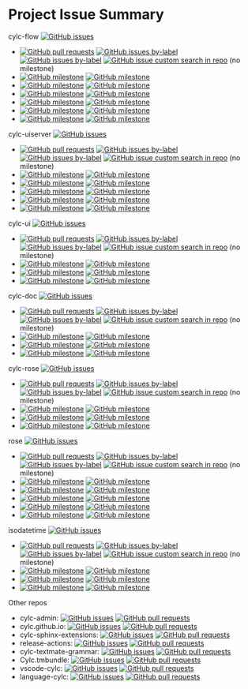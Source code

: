 # Project Issue Summary

cylc-flow [![GitHub issues](https://img.shields.io/github/issues-raw/cylc/cylc-flow)](https://github.com/cylc/cylc-flow/issues)
- [![GitHub pull requests](https://img.shields.io/github/issues-pr/cylc/cylc-flow)](https://github.com/cylc/cylc-flow/pulls)
  [![GitHub issues by-label](https://img.shields.io/github/issues/cylc/cylc-flow/question)](https://github.com/cylc/cylc-flow/labels/question)
  [![GitHub issues by-label](https://img.shields.io/github/issues/cylc/cylc-flow/bug)](https://github.com/cylc/cylc-flow/labels/bug)
  [![GitHub issue custom search in repo](https://img.shields.io/github/issues-search/cylc/cylc-flow?query=is%3Aopen%20no%3Amilestone)](https://github.com/cylc/cylc-flow/issues?q=is%3Aopen+no%3Amilestone) (no milestone)
- [![GitHub milestone](https://img.shields.io/github/milestones/issues-open/cylc/cylc-flow/82)](https://github.com/cylc/cylc-flow/milestone/82)
  [![GitHub milestone](https://img.shields.io/github/milestones/issues-closed/cylc/cylc-flow/82)](https://github.com/cylc/cylc-flow/milestone/82?closed=1)
- [![GitHub milestone](https://img.shields.io/github/milestones/issues-open/cylc/cylc-flow/102)](https://github.com/cylc/cylc-flow/milestone/102)
  [![GitHub milestone](https://img.shields.io/github/milestones/issues-closed/cylc/cylc-flow/102)](https://github.com/cylc/cylc-flow/milestone/102?closed=1)
- [![GitHub milestone](https://img.shields.io/github/milestones/issues-open/cylc/cylc-flow/103)](https://github.com/cylc/cylc-flow/milestone/103)
  [![GitHub milestone](https://img.shields.io/github/milestones/issues-closed/cylc/cylc-flow/103)](https://github.com/cylc/cylc-flow/milestone/103?closed=1)
- [![GitHub milestone](https://img.shields.io/github/milestones/issues-open/cylc/cylc-flow/95)](https://github.com/cylc/cylc-flow/milestone/95)
  [![GitHub milestone](https://img.shields.io/github/milestones/issues-closed/cylc/cylc-flow/95)](https://github.com/cylc/cylc-flow/milestone/95?closed=1)
- [![GitHub milestone](https://img.shields.io/github/milestones/issues-open/cylc/cylc-flow/99)](https://github.com/cylc/cylc-flow/milestone/99)
  [![GitHub milestone](https://img.shields.io/github/milestones/issues-closed/cylc/cylc-flow/99)](https://github.com/cylc/cylc-flow/milestone/99?closed=1)
- [![GitHub milestone](https://img.shields.io/github/milestones/issues-open/cylc/cylc-flow/89)](https://github.com/cylc/cylc-flow/milestone/89)
  [![GitHub milestone](https://img.shields.io/github/milestones/issues-closed/cylc/cylc-flow/89)](https://github.com/cylc/cylc-flow/milestone/89?closed=1)

cylc-uiserver [![GitHub issues](https://img.shields.io/github/issues-raw/cylc/cylc-uiserver)](https://github.com/cylc/cylc-uiserver/issues)
- [![GitHub pull requests](https://img.shields.io/github/issues-pr/cylc/cylc-uiserver)](https://github.com/cylc/cylc-uiserver/pulls)
  [![GitHub issues by-label](https://img.shields.io/github/issues/cylc/cylc-uiserver/question)](https://github.com/cylc/cylc-uiserver/labels/question)
  [![GitHub issues by-label](https://img.shields.io/github/issues/cylc/cylc-uiserver/bug)](https://github.com/cylc/cylc-uiserver/labels/bug)
  [![GitHub issue custom search in repo](https://img.shields.io/github/issues-search/cylc/cylc-uiserver?query=is%3Aopen%20no%3Amilestone)](https://github.com/cylc/cylc-uiserver/issues?q=is%3Aopen+no%3Amilestone) (no milestone)
- [![GitHub milestone](https://img.shields.io/github/milestones/issues-open/cylc/cylc-uiserver/9)](https://github.com/cylc/cylc-uiserver/milestone/9)
  [![GitHub milestone](https://img.shields.io/github/milestones/issues-closed/cylc/cylc-uiserver/9)](https://github.com/cylc/cylc-uiserver/milestone/9?closed=1)
- [![GitHub milestone](https://img.shields.io/github/milestones/issues-open/cylc/cylc-uiserver/14)](https://github.com/cylc/cylc-uiserver/milestone/14)
  [![GitHub milestone](https://img.shields.io/github/milestones/issues-closed/cylc/cylc-uiserver/14)](https://github.com/cylc/cylc-uiserver/milestone/14?closed=1)
- [![GitHub milestone](https://img.shields.io/github/milestones/issues-open/cylc/cylc-uiserver/12)](https://github.com/cylc/cylc-uiserver/milestone/12)
  [![GitHub milestone](https://img.shields.io/github/milestones/issues-closed/cylc/cylc-uiserver/12)](https://github.com/cylc/cylc-uiserver/milestone/12?closed=1)
- [![GitHub milestone](https://img.shields.io/github/milestones/issues-open/cylc/cylc-uiserver/13)](https://github.com/cylc/cylc-uiserver/milestone/13)
  [![GitHub milestone](https://img.shields.io/github/milestones/issues-closed/cylc/cylc-uiserver/13)](https://github.com/cylc/cylc-uiserver/milestone/13?closed=1)
- [![GitHub milestone](https://img.shields.io/github/milestones/issues-open/cylc/cylc-uiserver/8)](https://github.com/cylc/cylc-uiserver/milestone/8)
  [![GitHub milestone](https://img.shields.io/github/milestones/issues-closed/cylc/cylc-uiserver/8)](https://github.com/cylc/cylc-uiserver/milestone/8?closed=1)

cylc-ui [![GitHub issues](https://img.shields.io/github/issues-raw/cylc/cylc-ui)](https://github.com/cylc/cylc-ui/issues)
- [![GitHub pull requests](https://img.shields.io/github/issues-pr/cylc/cylc-ui)](https://github.com/cylc/cylc-ui/pulls)
  [![GitHub issues by-label](https://img.shields.io/github/issues/cylc/cylc-ui/question)](https://github.com/cylc/cylc-ui/labels/question)
  [![GitHub issues by-label](https://img.shields.io/github/issues/cylc/cylc-ui/bug)](https://github.com/cylc/cylc-ui/labels/bug)
  [![GitHub issue custom search in repo](https://img.shields.io/github/issues-search/cylc/cylc-ui?query=is%3Aopen%20no%3Amilestone)](https://github.com/cylc/cylc-ui/issues?q=is%3Aopen+no%3Amilestone) (no milestone)
- [![GitHub milestone](https://img.shields.io/github/milestones/issues-open/cylc/cylc-ui/14)](https://github.com/cylc/cylc-ui/milestone/14)
  [![GitHub milestone](https://img.shields.io/github/milestones/issues-closed/cylc/cylc-ui/14)](https://github.com/cylc/cylc-ui/milestone/14?closed=1)
- [![GitHub milestone](https://img.shields.io/github/milestones/issues-open/cylc/cylc-ui/15)](https://github.com/cylc/cylc-ui/milestone/15)
  [![GitHub milestone](https://img.shields.io/github/milestones/issues-closed/cylc/cylc-ui/15)](https://github.com/cylc/cylc-ui/milestone/15?closed=1)
- [![GitHub milestone](https://img.shields.io/github/milestones/issues-open/cylc/cylc-ui/4)](https://github.com/cylc/cylc-ui/milestone/4)
  [![GitHub milestone](https://img.shields.io/github/milestones/issues-closed/cylc/cylc-ui/4)](https://github.com/cylc/cylc-ui/milestone/4?closed=1)

cylc-doc [![GitHub issues](https://img.shields.io/github/issues-raw/cylc/cylc-doc)](https://github.com/cylc/cylc-doc/issues)
- [![GitHub pull requests](https://img.shields.io/github/issues-pr/cylc/cylc-doc)](https://github.com/cylc/cylc-doc/pulls)
  [![GitHub issues by-label](https://img.shields.io/github/issues/cylc/cylc-doc/question)](https://github.com/cylc/cylc-doc/labels/question)
  [![GitHub issues by-label](https://img.shields.io/github/issues/cylc/cylc-doc/bug)](https://github.com/cylc/cylc-doc/labels/bug)
  [![GitHub issue custom search in repo](https://img.shields.io/github/issues-search/cylc/cylc-doc?query=is%3Aopen%20no%3Amilestone)](https://github.com/cylc/cylc-doc/issues?q=is%3Aopen+no%3Amilestone) (no milestone)
- [![GitHub milestone](https://img.shields.io/github/milestones/issues-open/cylc/cylc-doc/7)](https://github.com/cylc/cylc-doc/milestone/7)
  [![GitHub milestone](https://img.shields.io/github/milestones/issues-closed/cylc/cylc-doc/7)](https://github.com/cylc/cylc-doc/milestone/7?closed=1)
- [![GitHub milestone](https://img.shields.io/github/milestones/issues-open/cylc/cylc-doc/4)](https://github.com/cylc/cylc-doc/milestone/4)
  [![GitHub milestone](https://img.shields.io/github/milestones/issues-closed/cylc/cylc-doc/4)](https://github.com/cylc/cylc-doc/milestone/4?closed=1)
- [![GitHub milestone](https://img.shields.io/github/milestones/issues-open/cylc/cylc-doc/3)](https://github.com/cylc/cylc-doc/milestone/3)
  [![GitHub milestone](https://img.shields.io/github/milestones/issues-closed/cylc/cylc-doc/3)](https://github.com/cylc/cylc-doc/milestone/3?closed=1)

cylc-rose [![GitHub issues](https://img.shields.io/github/issues-raw/cylc/cylc-rose)](https://github.com/cylc/cylc-rose/issues)
- [![GitHub pull requests](https://img.shields.io/github/issues-pr/cylc/cylc-rose)](https://github.com/cylc/cylc-rose/pulls)
  [![GitHub issues by-label](https://img.shields.io/github/issues/cylc/cylc-rose/question)](https://github.com/cylc/cylc-rose/labels/question)
  [![GitHub issues by-label](https://img.shields.io/github/issues/cylc/cylc-rose/bug)](https://github.com/cylc/cylc-rose/labels/bug)
  [![GitHub issue custom search in repo](https://img.shields.io/github/issues-search/cylc/cylc-rose?query=is%3Aopen%20no%3Amilestone)](https://github.com/cylc/cylc-rose/issues?q=is%3Aopen+no%3Amilestone) (no milestone)
- [![GitHub milestone](https://img.shields.io/github/milestones/issues-open/cylc/cylc-rose/11)](https://github.com/cylc/cylc-rose/milestone/11)
  [![GitHub milestone](https://img.shields.io/github/milestones/issues-closed/cylc/cylc-rose/11)](https://github.com/cylc/cylc-rose/milestone/11?closed=1)
- [![GitHub milestone](https://img.shields.io/github/milestones/issues-open/cylc/cylc-rose/7)](https://github.com/cylc/cylc-rose/milestone/7)
  [![GitHub milestone](https://img.shields.io/github/milestones/issues-closed/cylc/cylc-rose/7)](https://github.com/cylc/cylc-rose/milestone/7?closed=1)
- [![GitHub milestone](https://img.shields.io/github/milestones/issues-open/cylc/cylc-rose/2)](https://github.com/cylc/cylc-rose/milestone/2)
  [![GitHub milestone](https://img.shields.io/github/milestones/issues-closed/cylc/cylc-rose/2)](https://github.com/cylc/cylc-rose/milestone/2?closed=1)

rose [![GitHub issues](https://img.shields.io/github/issues-raw/metomi/rose)](https://github.com/metomi/rose/issues)
- [![GitHub pull requests](https://img.shields.io/github/issues-pr/metomi/rose)](https://github.com/metomi/rose/pulls)
  [![GitHub issues by-label](https://img.shields.io/github/issues/metomi/rose/question)](https://github.com/metomi/rose/labels/question)
  [![GitHub issues by-label](https://img.shields.io/github/issues/metomi/rose/bug)](https://github.com/metomi/rose/labels/bug)
  [![GitHub issue custom search in repo](https://img.shields.io/github/issues-search/metomi/rose?query=is%3Aopen%20no%3Amilestone)](https://github.com/metomi/rose/issues?q=is%3Aopen+no%3Amilestone) (no milestone)
- [![GitHub milestone](https://img.shields.io/github/milestones/issues-open/metomi/rose/81)](https://github.com/metomi/rose/milestone/81)
  [![GitHub milestone](https://img.shields.io/github/milestones/issues-closed/metomi/rose/81)](https://github.com/metomi/rose/milestone/81?closed=1)
- [![GitHub milestone](https://img.shields.io/github/milestones/issues-open/metomi/rose/82)](https://github.com/metomi/rose/milestone/82)
  [![GitHub milestone](https://img.shields.io/github/milestones/issues-closed/metomi/rose/82)](https://github.com/metomi/rose/milestone/82?closed=1)
- [![GitHub milestone](https://img.shields.io/github/milestones/issues-open/metomi/rose/77)](https://github.com/metomi/rose/milestone/77)
  [![GitHub milestone](https://img.shields.io/github/milestones/issues-closed/metomi/rose/77)](https://github.com/metomi/rose/milestone/77?closed=1)
- [![GitHub milestone](https://img.shields.io/github/milestones/issues-open/metomi/rose/74)](https://github.com/metomi/rose/milestone/74)
  [![GitHub milestone](https://img.shields.io/github/milestones/issues-closed/metomi/rose/74)](https://github.com/metomi/rose/milestone/74?closed=1)
- [![GitHub milestone](https://img.shields.io/github/milestones/issues-open/metomi/rose/76)](https://github.com/metomi/rose/milestone/76)
  [![GitHub milestone](https://img.shields.io/github/milestones/issues-closed/metomi/rose/76)](https://github.com/metomi/rose/milestone/76?closed=1)

isodatetime [![GitHub issues](https://img.shields.io/github/issues-raw/metomi/isodatetime)](https://github.com/metomi/isodatetime/issues)
- [![GitHub pull requests](https://img.shields.io/github/issues-pr/metomi/isodatetime)](https://github.com/metomi/isodatetime/pulls)
  [![GitHub issues by-label](https://img.shields.io/github/issues/metomi/isodatetime/question)](https://github.com/metomi/isodatetime/labels/question)
  [![GitHub issues by-label](https://img.shields.io/github/issues/metomi/isodatetime/bug)](https://github.com/metomi/isodatetime/labels/bug)
  [![GitHub issue custom search in repo](https://img.shields.io/github/issues-search/metomi/isodatetime?query=is%3Aopen%20no%3Amilestone)](https://github.com/metomi/isodatetime/issues?q=is%3Aopen+no%3Amilestone) (no milestone)
- [![GitHub milestone](https://img.shields.io/github/milestones/issues-open/metomi/isodatetime/18)](https://github.com/metomi/isodatetime/milestone/18)
  [![GitHub milestone](https://img.shields.io/github/milestones/issues-closed/metomi/isodatetime/18)](https://github.com/metomi/isodatetime/milestone/18?closed=1)
- [![GitHub milestone](https://img.shields.io/github/milestones/issues-open/metomi/isodatetime/2)](https://github.com/metomi/isodatetime/milestone/2)
  [![GitHub milestone](https://img.shields.io/github/milestones/issues-closed/metomi/isodatetime/2)](https://github.com/metomi/isodatetime/milestone/2?closed=1)
- [![GitHub milestone](https://img.shields.io/github/milestones/issues-open/metomi/isodatetime/19)](https://github.com/metomi/isodatetime/milestone/19)
  [![GitHub milestone](https://img.shields.io/github/milestones/issues-closed/metomi/isodatetime/19)](https://github.com/metomi/isodatetime/milestone/19?closed=1)

Other repos
- cylc-admin:
  [![GitHub issues](https://img.shields.io/github/issues-raw/cylc/cylc-admin)](https://github.com/cylc/cylc-admin/issues)
  [![GitHub pull requests](https://img.shields.io/github/issues-pr/cylc/cylc-admin)](https://github.com/cylc/cylc-admin/pulls)
- cylc.github.io:
  [![GitHub issues](https://img.shields.io/github/issues-raw/cylc/cylc.github.io)](https://github.com/cylc/cylc.github.io/issues)
  [![GitHub pull requests](https://img.shields.io/github/issues-pr/cylc/cylc.github.io)](https://github.com/cylc/cylc.github.io/pulls)
- cylc-sphinx-extensions:
  [![GitHub issues](https://img.shields.io/github/issues-raw/cylc/cylc-sphinx-extensions)](https://github.com/cylc/cylc-sphinx-extensions/issues)
  [![GitHub pull requests](https://img.shields.io/github/issues-pr/cylc/cylc-sphinx-extensions)](https://github.com/cylc/cylc-sphinx-extensions/pulls)
- release-actions:
  [![GitHub issues](https://img.shields.io/github/issues-raw/cylc/release-actions)](https://github.com/cylc/release-actions/issues)
  [![GitHub pull requests](https://img.shields.io/github/issues-pr/cylc/release-actions)](https://github.com/cylc/release-actions/pulls)
- cylc-textmate-grammar:
  [![GitHub issues](https://img.shields.io/github/issues-raw/cylc/cylc-textmate-grammar)](https://github.com/cylc/cylc-textmate-grammar/issues)
  [![GitHub pull requests](https://img.shields.io/github/issues-pr/cylc/cylc-textmate-grammar)](https://github.com/cylc/cylc-textmate-grammar/pulls)
- Cylc.tmbundle:
  [![GitHub issues](https://img.shields.io/github/issues-raw/cylc/Cylc.tmbundle)](https://github.com/cylc/Cylc.tmbundle/issues)
  [![GitHub pull requests](https://img.shields.io/github/issues-pr/cylc/Cylc.tmbundle)](https://github.com/cylc/Cylc.tmbundle/pulls)
- vscode-cylc:
  [![GitHub issues](https://img.shields.io/github/issues-raw/cylc/vscode-cylc)](https://github.com/cylc/vscode-cylc/issues)
  [![GitHub pull requests](https://img.shields.io/github/issues-pr/cylc/vscode-cylc)](https://github.com/cylc/vscode-cylc/pulls)
- language-cylc:
  [![GitHub issues](https://img.shields.io/github/issues-raw/cylc/language-cylc)](https://github.com/cylc/language-cylc/issues)
  [![GitHub pull requests](https://img.shields.io/github/issues-pr/cylc/language-cylc)](https://github.com/cylc/language-cylc/pulls)
